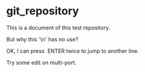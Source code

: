 # git_repository

This is a document of this test repository.

But why this '\n' has no use?

OK, I can press  ENTER twice to jump to another line.

Try some edit on multi-port.
